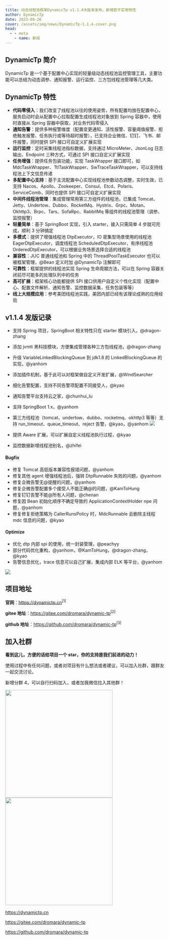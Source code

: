 ```yaml
---
title: 动态线程池框架DynamicTp v1.1.4大版本发布，新增若干实用特性
author: DynamicTp
date: 2023-09-26
cover: /assets/img/news/DynamicTp-1.1.4-cover.png
head:
  - - meta
    - name: 新闻
---
```


## DynamicTp 简介

DynamicTp 是一个基于配置中心实现的轻量级动态线程池监控管理工具，主要功能可以总结为动态调参、通知报警、运行监控、三方包线程池管理等几大类。

## DynamicTp 特性

- **代码零侵入**：我们改变了线程池以往的使用姿势，所有配置均放在配置中心，服务启动时会从配置中心拉取配置生成线程池对象放到 Spring 容器中，使用时直接从 Spring 容器中获取，对业务代码零侵入
- **通知告警**：提供多种报警维度（配置变更通知、活性报警、容量阈值报警、拒绝触发报警、任务执行或等待超时报警），已支持企业微信、钉钉、飞书、邮件报警，同时提供 SPI 接口可自定义扩展实现
- **运行监控**：定时采集线程池指标数据，支持通过 MicroMeter、JsonLog 日志输出、Endpoint 三种方式，可通过 SPI 接口自定义扩展实现
- **任务增强**：提供任务包装功能，实现 TaskWrapper 接口即可，如 MdcTaskWrapper、TtlTaskWrapper、SwTraceTaskWrapper，可以支持线程池上下文信息传递
- **多配置中心支持**：基于主流配置中心实现线程池参数动态调整，实时生效，已支持 Nacos、Apollo、Zookeeper、Consul、Etcd、Polaris、ServiceComb，同时也提供 SPI 接口可自定义扩展实现
- **中间件线程池管理**：集成管理常用第三方组件的线程池，已集成 Tomcat、Jetty、Undertow、Dubbo、RocketMq、Hystrix、Grpc、Motan、Okhttp3、Brpc、Tars、SofaRpc、RabbitMq 等组件的线程池管理（调参、监控报警）
- **轻量简单**：基于 SpringBoot 实现，引入 starter，接入只需简单 4 步就可完成，顺利 3 分钟搞定
- **多模式**：提供了增强线程池 DtpExecutor，IO 密集型场景使用的线程池 EagerDtpExecutor，调度线程池 ScheduledDtpExecutor，有序线程池 OrderedDtpExecutor，可以根据业务场景选择合适的线程池
- **兼容性**：JUC 普通线程池和 Spring 中的 ThreadPoolTaskExecutor 也可以被框架管理，@Bean 定义时加 @DynamicTp 注解即可
- **可靠性**：框架提供的线程池实现 Spring 生命周期方法，可以在 Spring 容器关闭前尽可能多的处理队列中的任务
- **高可扩展**：框架核心功能都提供 SPI 接口供用户自定义个性化实现（配置中心、配置文件解析、通知告警、监控数据采集、任务包装等等）
- **线上大规模应用**：参考美团线程池实践，美团内部已经有该理论成熟的应用经验

## v1.1.4 发版记录

- 支持 Spring 项目，SpringBoot 相关特性只在 starter 模块引入，@dragon-zhang
- 添加 jvmti 黑科技模块，方便集成管理各种三方包线程池，@dragon-zhang
- 升级 VariableLinkedBlockingQueue 到 jdk1.8 的 LinkedBlockingQueue 的实现，@yanhom
- 添加插件机制，基于此可以对框架做自定义开发扩展，@WindSearcher
- 细化告警配置，支持不同告警项配置不同接受人，@kyao
- 通知告警平台支持云之家，@chunhui_lu
- 支持 SpringBoot 1.x，@yanhom
- 第三方线程池（tomcat、undertow、dubbo、rocketmq、okhttp3 等等）支持 run_timeout、queue_timeout、reject 告警，@kyao，@yanhom
  ![](/assets/img/news/DynamicTp-1.1.4-1.png)

- 提供 Aware 扩展，可以扩展自定义线程池执行过程，@kyao
- 监控数据新增线程池别名，@zhifei

#### Bugfix

- 修复 Tomcat 高低版本兼容性报错问题，@yanhom
- 修复其他 agent 增强线程池后，强转 DtpRunnable 失败的问题，@yanhom
- 修复企微告警无@提醒的问题，@yanhom
- 修复企微告警配置多个接受人不能正确@的问题，@KamToHung
- 修复钉钉告警不能@所有人问题，@chenan
- 修复因 Bean 初始化顺序不确定导致的 ApplicationContextHolder npe 问题，@yanhom
- 修复修复拒绝策略为 CallerRunsPolicy 时，MdcRunnable 会删除主线程 mdc 信息的问题，@kyao

#### Optimize

- 优化 dtp 内部 spi 的使用，统一封装管理，@peachyy
- 部分代码优化重构，@yanhom，@KamToHung，@dragon-zhang，@kyao
- 告警信息优化，trace 信息可以自己扩展，集成内部 ELK 等平台，@yanhom

![](/assets/img/news/DynamicTp-1.1.4-2.png)

## 项目地址

**官网**：https://dynamictp.cn<sup>[1]</sup>

**gitee 地址**：https://gitee.com/dromara/dynamic-tp<sup>[2]</sup>

**github 地址**：https://github.com/dromara/dynamic-tp<sup>[3]</sup>

## 加入社群

**看到这儿，方便的话给项目一个 star，你的支持是我们前进的动力！**

使用过程中有任何问题，或者对项目有什么想法或者建议，可以加入社群，跟群友一起交流讨论。

新增分群 4，可以自行扫码加入，或者加我微信拉入其他群！

<img src="/assets/img/news/DynamicTp-1.1.4-3.jpg" height="340">
<br>
<img src="/assets/img/news/DynamicTp-1.1.4-4.png" height="340">

https://dynamictp.cn

https://gitee.com/dromara/dynamic-tp

https://github.com/dromara/dynamic-tp
